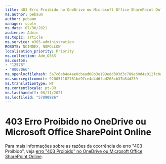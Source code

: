 ```yaml
---
title: 403 Erro Proibido no OneDrive ou Microsoft Office SharePoint Online
ms.author: pebaum
author: pebaum
manager: scotv
ms.date: 07/30/2021
audience: Admin
ms.topic: article
ms.service: o365-administration
ROBOTS: NOINDEX, NOFOLLOW
localization_priority: Priority
ms.collection: Adm_O365
ms.custom:
- "12575"
- "9007066"
ms.openlocfilehash: 5a7c6ab4e4ae0cbaad08b3e199edd303d3c789eb0d4e012fc0a24ad76750c880
ms.sourcegitcommit: 920051182781bd97ce4d4d6fbd268cb37b84d239
ms.translationtype: HT
ms.contentlocale: pt-BR
ms.lasthandoff: 08/11/2021
ms.locfileid: "57890886"
---
```

# <a name="403-forbidden-error-on-onedrive-or-sharepoint"></a>403 Erro Proibido no OneDrive ou Microsoft Office SharePoint Online

Para mais informações sobre as razões da ocorrência do erro "403 Proibido", veja [erro "403 Proibido" no OneDrive ou Microsoft Office SharePoint Online](https://docs.microsoft.com/sharepoint/troubleshoot/sharing-and-permissions/error-403-forbidden).